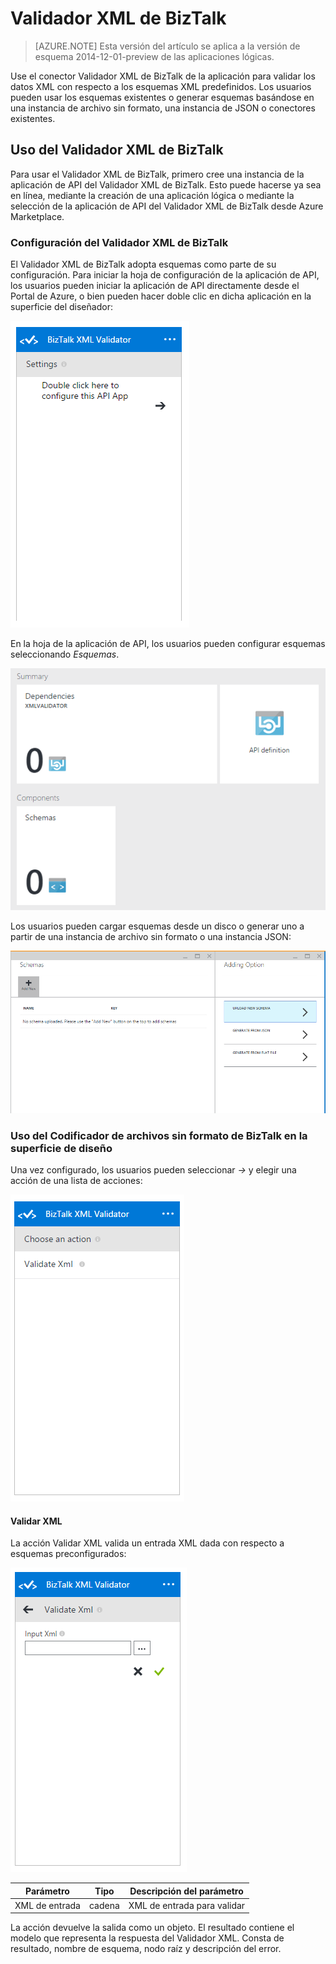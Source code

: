 <properties
   pageTitle="Uso del Validador XML de BizTalk en aplicaciones lógicas en el Servicio de aplicaciones de Azure | Microsoft Azure"
   description="Valide esquemas utilizando el Validador XML de BizTalk en la aplicación lógica."
   services="app-service\logic"
   documentationCenter=".net,nodejs,java"
   authors="rajram"
   manager="dwrede"
   editor=""/>

<tags
   ms.service="app-service-logic"
   ms.devlang="multiple"
   ms.topic="article"
   ms.tgt_pltfrm="na"
   ms.workload="integration"
   ms.date="02/18/2016"
   ms.author="rajram"/>

# Validador XML de BizTalk

>[AZURE.NOTE] Esta versión del artículo se aplica a la versión de esquema 2014-12-01-preview de las aplicaciones lógicas.

Use el conector Validador XML de BizTalk de la aplicación para validar los datos XML con respecto a los esquemas XML predefinidos. Los usuarios pueden usar los esquemas existentes o generar esquemas basándose en una instancia de archivo sin formato, una instancia de JSON o conectores existentes.

## Uso del Validador XML de BizTalk
Para usar el Validador XML de BizTalk, primero cree una instancia de la aplicación de API del Validador XML de BizTalk. Esto puede hacerse ya sea en línea, mediante la creación de una aplicación lógica o mediante la selección de la aplicación de API del Validador XML de BizTalk desde Azure Marketplace.

### Configuración del Validador XML de BizTalk
El Validador XML de BizTalk adopta esquemas como parte de su configuración. Para iniciar la hoja de configuración de la aplicación de API, los usuarios pueden iniciar la aplicación de API directamente desde el Portal de Azure, o bien pueden hacer doble clic en dicha aplicación en la superficie del diseñador:

![Configuración del Validador XML de BizTalk][1]

En la hoja de la aplicación de API, los usuarios pueden configurar esquemas seleccionando *Esquemas*.

![Elemento de Esquemas del Validador XML de BizTalk][2]

Los usuarios pueden cargar esquemas desde un disco o generar uno a partir de una instancia de archivo sin formato o una instancia JSON:

![Esquemas del Validador XML de BizTalk][3]


### Uso del Codificador de archivos sin formato de BizTalk en la superficie de diseño
Una vez configurado, los usuarios pueden seleccionar *->* y elegir una acción de una lista de acciones:

![Lista de acciones del Validador XML de BizTalk][4]

#### Validar XML

La acción Validar XML valida un entrada XML dada con respecto a esquemas preconfigurados:

![Acción Validar XML del Validador XML de BizTalk][5]

Parámetro|Tipo|Descripción del parámetro
---|---|---
XML de entrada|cadena|XML de entrada para validar

La acción devuelve la salida como un objeto. El resultado contiene el modelo que representa la respuesta del Validador XML. Consta de resultado, nombre de esquema, nodo raíz y descripción del error.


<!-- References -->
[1]: ./media/app-service-logic-xml-validator/XmlValidator.ClickToConfigure.PNG
[2]: ./media/app-service-logic-xml-validator/XmlValidator.SchemasPart.PNG
[3]: ./media/app-service-logic-xml-validator/XmlValidator.SchemaUpload.PNG
[4]: ./media/app-service-logic-xml-validator/XmlValidator.ListOfActions.PNG
[5]: ./media/app-service-logic-xml-validator/XmlValidator.ValidateXml.PNG

<!---HONumber=AcomDC_0224_2016-->